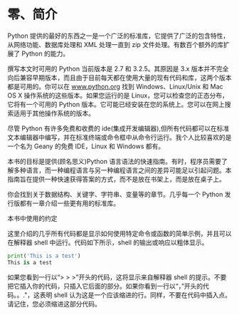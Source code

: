 # 零、简介

Python 提供的最好的东西之一是一个广泛的标准库，它提供了广泛的包含特性，从网络功能、数据库处理和 XML 处理一直到 zip 文件处理。有数百个额外的库扩展了 Python 的能力。

撰写本文时可用的 Python 当前版本是 2.7 和 3.2.5。其原因是 3.x 版本并不完全向后兼容早期版本，而且由于目前每天都在使用大量的现有代码和库，这两个版本都是可用的。你可以在 www.python.org 找到 Windows、Linux/Unix 和 Mac OS X 操作系统的这些版本。如果您运行的是 Linux，您可以检查您的正态分布，它将有一个可用的 Python 版本。它可能已经安装在您的系统上。您可以在网上搜索适用于其他操作系统的版本。

尽管 Python 有许多免费和收费的 ide(集成开发编辑器),但所有代码都可以在标准文本编辑器中编写，并在标准终端或命令框中从命令行运行。我个人比较喜欢的是一个名为 Geany 的免费 IDE，Linux 和 Windows 都有。

本书的目标是提供(顾名思义)Python 语言语法的快速指南。有时，程序员需要了解多种语言，而一种编程语言与另一种编程语言之间的差异可能足以引起问题。本指南旨在提供一种快速获得答案的方式，而不是放在书架上，而是放在桌子上。

你会找到关于数据结构、关键字、字符串、变量等的章节。几乎每一个 Python 发行版都有一章介绍一些更有用的标准库。

本书中使用的约定

这里介绍的几乎所有代码都是显示如何使用特定命令或函数的简单示例，并且可以在解释器 shell 中运行。代码如下所示，shell 的输出或响应以粗体显示。

```py
print('This is a test')
This is a test
```

如果您看到一行以“> > >”开头的代码，这将显示来自解释器 shell 的提示。不要把它插入你的代码，只插入它后面的部分。如果你看到一行以“，”开头的代码。。."，这表明 shell 认为这是一个应该缩进的行。同样，不要在代码中插入点。请记住，您必须缩进这部分代码。